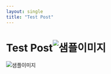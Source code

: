 ```yaml
---
layout: single
title: "Test Post"
---
```


# Test Post![샘플이미지](../images/2024-04-13-first/샘플이미지-2988963.png)

![샘플이미지](../images/2024-04-13-first/샘플이미지-2989059.png)
